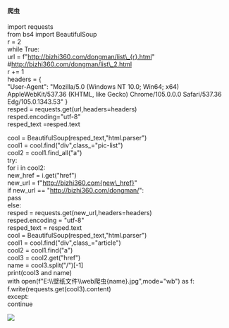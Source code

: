 #### 爬虫 
import requests  
from bs4 import BeautifulSoup  
r = 2  
while True:  
url = f"http://bizhi360.com/dongman/list\_{r}.html"  
#http://bizhi360.com/dongman/list\_2.html  
r += 1  
headers = {  
"User-Agent": "Mozilla/5.0 (Windows NT 10.0; Win64; x64) AppleWebKit/537.36 (KHTML, like Gecko) Chrome/105.0.0.0 Safari/537.36 Edg/105.0.1343.53" }  
resped = requests.get(url,headers=headers)  
resped.encoding="utf-8"  
resped\_text =resped.text  
  
cool = BeautifulSoup(resped\_text,"html.parser")  
cool1 = cool.find("div",class\_="pic-list")  
cool2 = cool1.find\_all("a")  
try:  
for i in cool2:  
new\_href = i.get("href")  
new\_url = f"http://bizhi360.com{new\_href}"  
if new\_url == "http://bizhi360.com/dongman/":  
pass  
else:  
resped = requests.get(new\_url,headers=headers)  
resped.encoding = "utf-8"  
resped\_text = resped.text  
cool = BeautifulSoup(resped\_text,"html.parser")  
cool1 = cool.find("div",class\_="article")  
cool2 = cool1.find("a")  
cool3 = cool2.get("href")  
name = cool3.split("/")\[-1\]  
print(cool3 and name)  
with open(f"E:\\\\壁纸文件\\\\web爬虫{name}.jpg",mode="wb") as f:  
f.write(requests.get(cool3).content)  
except:  
continue  

![](https://img95.699pic.com/photo/50007/6110.jpg_wh300.jpg)
